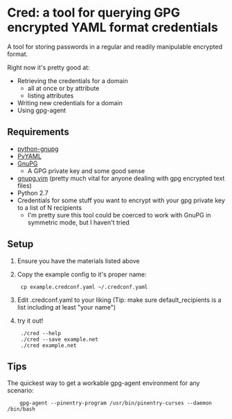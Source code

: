 Cred: a tool for querying GPG encrypted YAML format credentials
===============================================================

A tool for storing passwords in a regular and readily manipulable encrypted format.

Right now it's pretty good at:

- Retrieving the credentials for a domain
  - all at once or by attribute
  - listing attributes
- Writing new credentials for a domain
- Using gpg-agent

Requirements
------------
- [python-gnupg][1]
- [PyYAML][2]
- [GnuPG][3]
  - A GPG private key and some good sense
- [gnupg.vim][4] (pretty much vital for anyone dealing with gpg encrypted text files)
- Python 2.7
- Credentials for some stuff you want to encrypt with your gpg private key to a list of N recipients
  - I'm pretty sure this tool could be coerced to work with GnuPG in symmetric mode, but I haven't tried

Setup
-----
1. Ensure you have the materials listed above 
1. Copy the example config to it's proper name:
        
        cp example.credconf.yaml ~/.credconf.yaml 
2. Edit .credconf.yaml to your liking (Tip: make sure default\_recipients is a list including at least "your name")
4. try it out!
        
        ./cred --help
        ./cred --save example.net
        ./cred example.net

Tips
----
The quickest way to get a workable gpg-agent environment for any scenario:
        
        gpg-agent --pinentry-program /usr/bin/pinentry-curses --daemon /bin/bash

[1]: http://pypi.python.org/pypi/python-gnupg   "python-gnupg"
[2]: http://pypi.python.org/pypi/PyYAML         "PyYAML"
[3]: http://www.gnupg.org/                      "GnuPG"
[4]: http://www.vim.org/scripts/script.php?script_id=3645   "gnupg.vim"
